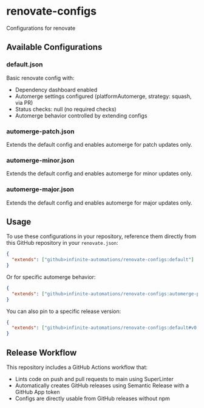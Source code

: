 # renovate-configs

Configurations for renovate

## Available Configurations

### default.json

Basic renovate config with:

- Dependency dashboard enabled
- Automerge settings configured (platformAutomerge, strategy: squash, via PR)
- Status checks: null (no required checks)
- Automerge behavior controlled by extending configs

### automerge-patch.json

Extends the default config and enables automerge for patch updates only.

### automerge-minor.json

Extends the default config and enables automerge for minor updates only.

### automerge-major.json

Extends the default config and enables automerge for major updates only.

## Usage

To use these configurations in your repository, reference them directly from this GitHub repository in your `renovate.json`:

```json
{
  "extends": ["github>infinite-automations/renovate-configs:default"]
}
```

Or for specific automerge behavior:

```json
{
  "extends": ["github>infinite-automations/renovate-configs:automerge-patch"]
}
```

You can also pin to a specific release version:

```json
{
  "extends": ["github>infinite-automations/renovate-configs:default#v0.0.0"]
}
```

## Release Workflow

This repository includes a GitHub Actions workflow that:

- Lints code on push and pull requests to main using SuperLinter
- Automatically creates GitHub releases using Semantic Release with a GitHub App token
- Configs are directly usable from GitHub releases without npm
